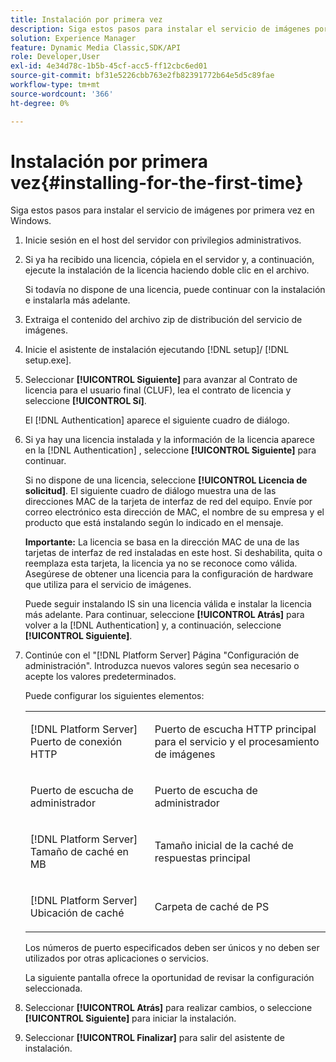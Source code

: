 ```yaml
---
title: Instalación por primera vez
description: Siga estos pasos para instalar el servicio de imágenes por primera vez en Windows.
solution: Experience Manager
feature: Dynamic Media Classic,SDK/API
role: Developer,User
exl-id: 4e34d78c-1b5b-45cf-acc5-ff12cbc6ed01
source-git-commit: bf31e5226cbb763e2fb82391772b64e5d5c89fae
workflow-type: tm+mt
source-wordcount: '366'
ht-degree: 0%

---
```


# Instalación por primera vez{#installing-for-the-first-time}

Siga estos pasos para instalar el servicio de imágenes por primera vez en Windows.

1. Inicie sesión en el host del servidor con privilegios administrativos.
1. Si ya ha recibido una licencia, cópiela en el servidor y, a continuación, ejecute la instalación de la licencia haciendo doble clic en el archivo.

   Si todavía no dispone de una licencia, puede continuar con la instalación e instalarla más adelante.

1. Extraiga el contenido del archivo zip de distribución del servicio de imágenes.
1. Inicie el asistente de instalación ejecutando [!DNL setup]/ [!DNL setup.exe].
1. Seleccionar **[!UICONTROL Siguiente]** para avanzar al Contrato de licencia para el usuario final (CLUF), lea el contrato de licencia y seleccione **[!UICONTROL Sí]**.

   El [!DNL Authentication] aparece el siguiente cuadro de diálogo.
1. Si ya hay una licencia instalada y la información de la licencia aparece en la [!DNL Authentication] , seleccione **[!UICONTROL Siguiente]** para continuar.

   Si no dispone de una licencia, seleccione **[!UICONTROL Licencia de solicitud]**. El siguiente cuadro de diálogo muestra una de las direcciones MAC de la tarjeta de interfaz de red del equipo. Envíe por correo electrónico esta dirección de MAC, el nombre de su empresa y el producto que está instalando según lo indicado en el mensaje.

   **Importante:** La licencia se basa en la dirección MAC de una de las tarjetas de interfaz de red instaladas en este host. Si deshabilita, quita o reemplaza esta tarjeta, la licencia ya no se reconoce como válida. Asegúrese de obtener una licencia para la configuración de hardware que utiliza para el servicio de imágenes.

   Puede seguir instalando IS sin una licencia válida e instalar la licencia más adelante. Para continuar, seleccione **[!UICONTROL Atrás]** para volver a la [!DNL Authentication] y, a continuación, seleccione **[!UICONTROL Siguiente]**.
1. Continúe con el &quot;[!DNL Platform Server] Página &quot;Configuración de administración&quot;. Introduzca nuevos valores según sea necesario o acepte los valores predeterminados.

   Puede configurar los siguientes elementos:

   <table id="table_AA5D7674BBBE4AD4B373066AEF413FFD"> 
   <tbody> 
   <tr> 
      <td> <p> [!DNL Platform Server] Puerto de conexión HTTP </p> </td>
      <td> <p>Puerto de escucha HTTP principal para el servicio y el procesamiento de imágenes </p> </td>
   </tr> 
   <tr> 
      <td> <p> Puerto de escucha de administrador </p> </td>
      <td> <p>Puerto de escucha de administrador </p> </td>
   </tr> 
   <tr> 
      <td> <p> [!DNL Platform Server] Tamaño de caché en MB </p> </td>
      <td> <p>Tamaño inicial de la caché de respuestas principal </p> </td>
   </tr>
   <tr> 
      <td> <p> [!DNL Platform Server] Ubicación de caché </p> </td>
      <td> <p>Carpeta de caché de PS </p> </td>
   </tr>
   </tbody>
   </table>

   Los números de puerto especificados deben ser únicos y no deben ser utilizados por otras aplicaciones o servicios.

   La siguiente pantalla ofrece la oportunidad de revisar la configuración seleccionada.

1. Seleccionar **[!UICONTROL Atrás]** para realizar cambios, o seleccione **[!UICONTROL Siguiente]** para iniciar la instalación.

1. Seleccionar **[!UICONTROL Finalizar]** para salir del asistente de instalación.
